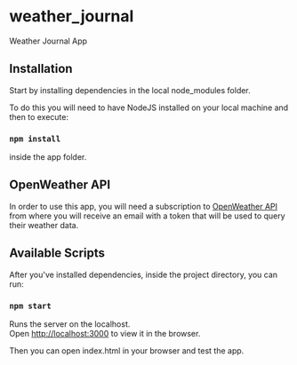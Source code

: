 # weather_journal
Weather Journal App

## Installation

Start by installing dependencies in the local node_modules folder. 

To do this you will need to have NodeJS installed on your local machine and then to execute:
 
### `npm install`
 
inside the app folder.

## OpenWeather API

In order to use this app, you will need a subscription to [OpenWeather API](https://openweathermap.org/api) from where you will receive an email with a token that will be used to query their weather data.

## Available Scripts

After you've installed dependencies, inside the project directory, you can run:

### `npm start`

Runs the server on the localhost.<br>
Open [http://localhost:3000](http://localhost:3000) to view it in the browser.

Then you can open index.html in your browser and test the app.<br>
